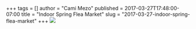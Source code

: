+++
tags = []
author = "Cami Mezo"
published = 2017-03-27T17:48:00-07:00
title = "Indoor Spring Flea Market"
slug = "2017-03-27-indoor-spring-flea-market"
+++
[![](/img/blog/thumbnails/2017-03-27-indoor-spring-flea-market-NWDRA%2BFlea%2BMarket%2BFlyer-R1.pdf%2BApril%2B%2B2017_001.jpg)](/img/blog/2017-03-27-indoor-spring-flea-market-NWDRA%2BFlea%2BMarket%2BFlyer-R1.pdf%2BApril%2B%2B2017_001.jpg)

